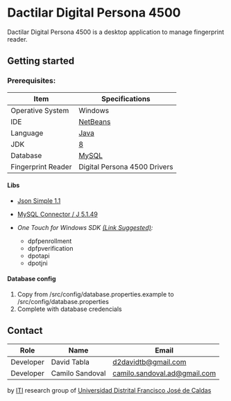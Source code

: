 # Dactilar Digital Persona 4500
Dactilar Digital Persona 4500 is a desktop application to manage fingerprint reader.

## Getting started
### Prerequisites:

| Item| Specifications|
|--|--|
| Operative System | Windows |
| IDE | [NetBeans](https://netbeans.org/downloads/8.2/rc/) |
| Language | [Java](https://www.java.com/es/download/) |
| JDK| [8](https://www.oracle.com/java/technologies/javase/javase-jdk8-downloads.html) |
| Database| [MySQL](https://dev.mysql.com/downloads/mysql/)|
| Fingerprint Reader | Digital Persona 4500 Drivers |


#### Libs

- [Json Simple 1.1](http://www.java2s.com/Code/Jar/j/Downloadjsonsimple11jar.htm)
- [MySQL Connector / J 5.1.49](https://dev.mysql.com/downloads/connector/j/5.1.html)

- *One Touch for Windows SDK [(Link Suggested)](https://github.com/Eliezer090/JavaLibsPersonal/blob/master/JavaLibs.rar):*

  - dpfpenrollment
  - dpfpverification
  - dpotapi
  - dpotjni

#### Database config

1. Copy from /src/config/database.properties.example to /src/config/database.properties
2. Complete with database credencials


## Contact


| Role| Name| Email |
|--|--|--|
| Developer| David Tabla | [d2davidtb@gmail.com](mailto:d2davidtb@gmail.com)
| Developer| Camilo Sandoval | [camilo.sandoval.ad@gmail.com](mailto:camilo.sandoval.ad@gmail.com)

by [ITI](http://itiud.org) research group of [Universidad Distrital Francisco José de Caldas](https://www.udistrital.edu.co/en/index)

